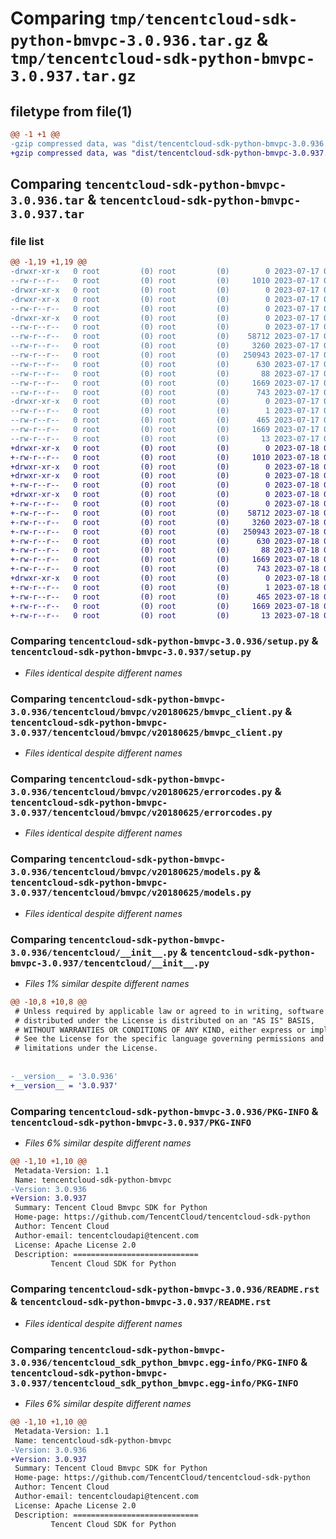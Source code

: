 # Comparing `tmp/tencentcloud-sdk-python-bmvpc-3.0.936.tar.gz` & `tmp/tencentcloud-sdk-python-bmvpc-3.0.937.tar.gz`

## filetype from file(1)

```diff
@@ -1 +1 @@
-gzip compressed data, was "dist/tencentcloud-sdk-python-bmvpc-3.0.936.tar", last modified: Mon Jul 17 00:18:36 2023, max compression
+gzip compressed data, was "dist/tencentcloud-sdk-python-bmvpc-3.0.937.tar", last modified: Tue Jul 18 00:18:16 2023, max compression
```

## Comparing `tencentcloud-sdk-python-bmvpc-3.0.936.tar` & `tencentcloud-sdk-python-bmvpc-3.0.937.tar`

### file list

```diff
@@ -1,19 +1,19 @@
-drwxr-xr-x   0 root         (0) root         (0)        0 2023-07-17 00:18:36.000000 tencentcloud-sdk-python-bmvpc-3.0.936/
--rw-r--r--   0 root         (0) root         (0)     1010 2023-07-17 00:18:36.000000 tencentcloud-sdk-python-bmvpc-3.0.936/setup.py
-drwxr-xr-x   0 root         (0) root         (0)        0 2023-07-17 00:18:36.000000 tencentcloud-sdk-python-bmvpc-3.0.936/tencentcloud/
-drwxr-xr-x   0 root         (0) root         (0)        0 2023-07-17 00:18:36.000000 tencentcloud-sdk-python-bmvpc-3.0.936/tencentcloud/bmvpc/
--rw-r--r--   0 root         (0) root         (0)        0 2023-07-17 00:18:36.000000 tencentcloud-sdk-python-bmvpc-3.0.936/tencentcloud/bmvpc/__init__.py
-drwxr-xr-x   0 root         (0) root         (0)        0 2023-07-17 00:18:36.000000 tencentcloud-sdk-python-bmvpc-3.0.936/tencentcloud/bmvpc/v20180625/
--rw-r--r--   0 root         (0) root         (0)        0 2023-07-17 00:18:36.000000 tencentcloud-sdk-python-bmvpc-3.0.936/tencentcloud/bmvpc/v20180625/__init__.py
--rw-r--r--   0 root         (0) root         (0)    58712 2023-07-17 00:18:36.000000 tencentcloud-sdk-python-bmvpc-3.0.936/tencentcloud/bmvpc/v20180625/bmvpc_client.py
--rw-r--r--   0 root         (0) root         (0)     3260 2023-07-17 00:18:36.000000 tencentcloud-sdk-python-bmvpc-3.0.936/tencentcloud/bmvpc/v20180625/errorcodes.py
--rw-r--r--   0 root         (0) root         (0)   250943 2023-07-17 00:18:36.000000 tencentcloud-sdk-python-bmvpc-3.0.936/tencentcloud/bmvpc/v20180625/models.py
--rw-r--r--   0 root         (0) root         (0)      630 2023-07-17 00:18:36.000000 tencentcloud-sdk-python-bmvpc-3.0.936/tencentcloud/__init__.py
--rw-r--r--   0 root         (0) root         (0)       88 2023-07-17 00:18:36.000000 tencentcloud-sdk-python-bmvpc-3.0.936/setup.cfg
--rw-r--r--   0 root         (0) root         (0)     1669 2023-07-17 00:18:36.000000 tencentcloud-sdk-python-bmvpc-3.0.936/PKG-INFO
--rw-r--r--   0 root         (0) root         (0)      743 2023-07-17 00:18:36.000000 tencentcloud-sdk-python-bmvpc-3.0.936/README.rst
-drwxr-xr-x   0 root         (0) root         (0)        0 2023-07-17 00:18:36.000000 tencentcloud-sdk-python-bmvpc-3.0.936/tencentcloud_sdk_python_bmvpc.egg-info/
--rw-r--r--   0 root         (0) root         (0)        1 2023-07-17 00:18:36.000000 tencentcloud-sdk-python-bmvpc-3.0.936/tencentcloud_sdk_python_bmvpc.egg-info/dependency_links.txt
--rw-r--r--   0 root         (0) root         (0)      465 2023-07-17 00:18:36.000000 tencentcloud-sdk-python-bmvpc-3.0.936/tencentcloud_sdk_python_bmvpc.egg-info/SOURCES.txt
--rw-r--r--   0 root         (0) root         (0)     1669 2023-07-17 00:18:36.000000 tencentcloud-sdk-python-bmvpc-3.0.936/tencentcloud_sdk_python_bmvpc.egg-info/PKG-INFO
--rw-r--r--   0 root         (0) root         (0)       13 2023-07-17 00:18:36.000000 tencentcloud-sdk-python-bmvpc-3.0.936/tencentcloud_sdk_python_bmvpc.egg-info/top_level.txt
+drwxr-xr-x   0 root         (0) root         (0)        0 2023-07-18 00:18:16.000000 tencentcloud-sdk-python-bmvpc-3.0.937/
+-rw-r--r--   0 root         (0) root         (0)     1010 2023-07-18 00:18:16.000000 tencentcloud-sdk-python-bmvpc-3.0.937/setup.py
+drwxr-xr-x   0 root         (0) root         (0)        0 2023-07-18 00:18:16.000000 tencentcloud-sdk-python-bmvpc-3.0.937/tencentcloud/
+drwxr-xr-x   0 root         (0) root         (0)        0 2023-07-18 00:18:16.000000 tencentcloud-sdk-python-bmvpc-3.0.937/tencentcloud/bmvpc/
+-rw-r--r--   0 root         (0) root         (0)        0 2023-07-18 00:18:16.000000 tencentcloud-sdk-python-bmvpc-3.0.937/tencentcloud/bmvpc/__init__.py
+drwxr-xr-x   0 root         (0) root         (0)        0 2023-07-18 00:18:16.000000 tencentcloud-sdk-python-bmvpc-3.0.937/tencentcloud/bmvpc/v20180625/
+-rw-r--r--   0 root         (0) root         (0)        0 2023-07-18 00:18:16.000000 tencentcloud-sdk-python-bmvpc-3.0.937/tencentcloud/bmvpc/v20180625/__init__.py
+-rw-r--r--   0 root         (0) root         (0)    58712 2023-07-18 00:18:16.000000 tencentcloud-sdk-python-bmvpc-3.0.937/tencentcloud/bmvpc/v20180625/bmvpc_client.py
+-rw-r--r--   0 root         (0) root         (0)     3260 2023-07-18 00:18:16.000000 tencentcloud-sdk-python-bmvpc-3.0.937/tencentcloud/bmvpc/v20180625/errorcodes.py
+-rw-r--r--   0 root         (0) root         (0)   250943 2023-07-18 00:18:16.000000 tencentcloud-sdk-python-bmvpc-3.0.937/tencentcloud/bmvpc/v20180625/models.py
+-rw-r--r--   0 root         (0) root         (0)      630 2023-07-18 00:18:16.000000 tencentcloud-sdk-python-bmvpc-3.0.937/tencentcloud/__init__.py
+-rw-r--r--   0 root         (0) root         (0)       88 2023-07-18 00:18:16.000000 tencentcloud-sdk-python-bmvpc-3.0.937/setup.cfg
+-rw-r--r--   0 root         (0) root         (0)     1669 2023-07-18 00:18:16.000000 tencentcloud-sdk-python-bmvpc-3.0.937/PKG-INFO
+-rw-r--r--   0 root         (0) root         (0)      743 2023-07-18 00:18:16.000000 tencentcloud-sdk-python-bmvpc-3.0.937/README.rst
+drwxr-xr-x   0 root         (0) root         (0)        0 2023-07-18 00:18:16.000000 tencentcloud-sdk-python-bmvpc-3.0.937/tencentcloud_sdk_python_bmvpc.egg-info/
+-rw-r--r--   0 root         (0) root         (0)        1 2023-07-18 00:18:16.000000 tencentcloud-sdk-python-bmvpc-3.0.937/tencentcloud_sdk_python_bmvpc.egg-info/dependency_links.txt
+-rw-r--r--   0 root         (0) root         (0)      465 2023-07-18 00:18:16.000000 tencentcloud-sdk-python-bmvpc-3.0.937/tencentcloud_sdk_python_bmvpc.egg-info/SOURCES.txt
+-rw-r--r--   0 root         (0) root         (0)     1669 2023-07-18 00:18:16.000000 tencentcloud-sdk-python-bmvpc-3.0.937/tencentcloud_sdk_python_bmvpc.egg-info/PKG-INFO
+-rw-r--r--   0 root         (0) root         (0)       13 2023-07-18 00:18:16.000000 tencentcloud-sdk-python-bmvpc-3.0.937/tencentcloud_sdk_python_bmvpc.egg-info/top_level.txt
```

### Comparing `tencentcloud-sdk-python-bmvpc-3.0.936/setup.py` & `tencentcloud-sdk-python-bmvpc-3.0.937/setup.py`

 * *Files identical despite different names*

### Comparing `tencentcloud-sdk-python-bmvpc-3.0.936/tencentcloud/bmvpc/v20180625/bmvpc_client.py` & `tencentcloud-sdk-python-bmvpc-3.0.937/tencentcloud/bmvpc/v20180625/bmvpc_client.py`

 * *Files identical despite different names*

### Comparing `tencentcloud-sdk-python-bmvpc-3.0.936/tencentcloud/bmvpc/v20180625/errorcodes.py` & `tencentcloud-sdk-python-bmvpc-3.0.937/tencentcloud/bmvpc/v20180625/errorcodes.py`

 * *Files identical despite different names*

### Comparing `tencentcloud-sdk-python-bmvpc-3.0.936/tencentcloud/bmvpc/v20180625/models.py` & `tencentcloud-sdk-python-bmvpc-3.0.937/tencentcloud/bmvpc/v20180625/models.py`

 * *Files identical despite different names*

### Comparing `tencentcloud-sdk-python-bmvpc-3.0.936/tencentcloud/__init__.py` & `tencentcloud-sdk-python-bmvpc-3.0.937/tencentcloud/__init__.py`

 * *Files 1% similar despite different names*

```diff
@@ -10,8 +10,8 @@
 # Unless required by applicable law or agreed to in writing, software
 # distributed under the License is distributed on an "AS IS" BASIS,
 # WITHOUT WARRANTIES OR CONDITIONS OF ANY KIND, either express or implied.
 # See the License for the specific language governing permissions and
 # limitations under the License.
 
 
-__version__ = '3.0.936'
+__version__ = '3.0.937'
```

### Comparing `tencentcloud-sdk-python-bmvpc-3.0.936/PKG-INFO` & `tencentcloud-sdk-python-bmvpc-3.0.937/PKG-INFO`

 * *Files 6% similar despite different names*

```diff
@@ -1,10 +1,10 @@
 Metadata-Version: 1.1
 Name: tencentcloud-sdk-python-bmvpc
-Version: 3.0.936
+Version: 3.0.937
 Summary: Tencent Cloud Bmvpc SDK for Python
 Home-page: https://github.com/TencentCloud/tencentcloud-sdk-python
 Author: Tencent Cloud
 Author-email: tencentcloudapi@tencent.com
 License: Apache License 2.0
 Description: ============================
         Tencent Cloud SDK for Python
```

### Comparing `tencentcloud-sdk-python-bmvpc-3.0.936/README.rst` & `tencentcloud-sdk-python-bmvpc-3.0.937/README.rst`

 * *Files identical despite different names*

### Comparing `tencentcloud-sdk-python-bmvpc-3.0.936/tencentcloud_sdk_python_bmvpc.egg-info/PKG-INFO` & `tencentcloud-sdk-python-bmvpc-3.0.937/tencentcloud_sdk_python_bmvpc.egg-info/PKG-INFO`

 * *Files 6% similar despite different names*

```diff
@@ -1,10 +1,10 @@
 Metadata-Version: 1.1
 Name: tencentcloud-sdk-python-bmvpc
-Version: 3.0.936
+Version: 3.0.937
 Summary: Tencent Cloud Bmvpc SDK for Python
 Home-page: https://github.com/TencentCloud/tencentcloud-sdk-python
 Author: Tencent Cloud
 Author-email: tencentcloudapi@tencent.com
 License: Apache License 2.0
 Description: ============================
         Tencent Cloud SDK for Python
```

